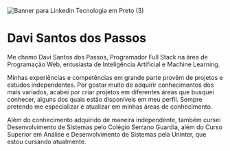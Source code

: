 ![Banner para Linkedin Tecnologia em Preto (3)](https://github.com/Davi20044/Davi20044/assets/122330494/ea124715-61f5-4b47-aa5c-c052ed0cbc5b)


# Davi Santos dos Passos

Me chamo Davi Santos dos Passos, Programador Full Stack na área de Programação Web, entusiasta de Inteligência Artificial e Machine Learning.

Minhas experiências e competências em grande parte provêm de projetos e estudos independentes. Por gostar muito de adquirir conhecimentos dos mais variados, acabei por criar projetos em diferentes áreas que busquei conhecer, alguns dos quais estão disponíveis em meu perfil. Sempre pretendo me especializar e atualizar em minhas áreas de conhecimento.

Além do conhecimento adquirido de maneira independente, também cursei Desenvolvimento de Sistemas pelo Colégio Serrano Guardia, além do Curso Superior em Análise e Desenvolvimento de Sistemas pela Uninter, que estou cursando atualmente.

<!--
**Davi20044/Davi20044** is a ✨ _special_ ✨ repository because its `README.md` (this file) appears on your GitHub profile.

Here are some ideas to get you started:

- 🔭 I’m currently working on ...
- 🌱 I’m currently learning ...
- 👯 I’m looking to collaborate on ...
- 🤔 I’m looking for help with ...
- 💬 Ask me about ...
- 📫 How to reach me: ...
- 😄 Pronouns: ...
- ⚡ Fun fact: ...
-->

